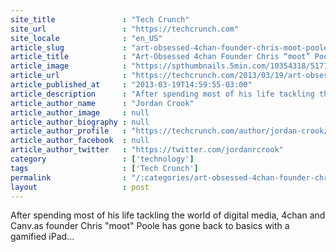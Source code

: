 ```yaml
---
site_title               : "Tech Crunch"
site_url                 : "https://techcrunch.com"
site_locale              : "en_US"
article_slug             : "art-obsessed-4chan-founder-chris-moot-poole-opens-up-about-his-new-app-drawquest"
article_title            : "Art-Obsessed 4chan Founder Chris “moot” Poole Opens Up About His New App DrawQuest"
article_image            : "https://spthumbnails.5min.com/10354318/517715854_40.jpg?w=764&h=400"
article_url              : "https://techcrunch.com/2013/03/19/art-obsessed-4chan-founder-chris-moot-poole-opens-up-about-his-new-app-drawquest/"
article_published_at     : "2013-03-19T14:59:55-03:00"
article_description      : "After spending most of his life tackling the world of digital media, 4chan and Canv.as founder Chris 'moot' Poole has gone back to basics with a gamified iPad..."
article_author_name      : "Jordan Crook"
article_author_image     : null
article_author_biography : null
article_author_profile   : "https://techcrunch.com/author/jordan-crook/"
article_author_facebook  : null
article_author_twitter   : "https://twitter.com/jordanrcrook"
category                 : ['technology']
tags                     : ['Tech Crunch']
permalink                : "/:categories/art-obsessed-4chan-founder-chris-moot-poole-opens-up-about-his-new-app-drawquest/"
layout                   : post
---
```


After spending most of his life tackling the world of digital media, 4chan and Canv.as founder Chris "moot" Poole has gone back to basics with a gamified iPad...
